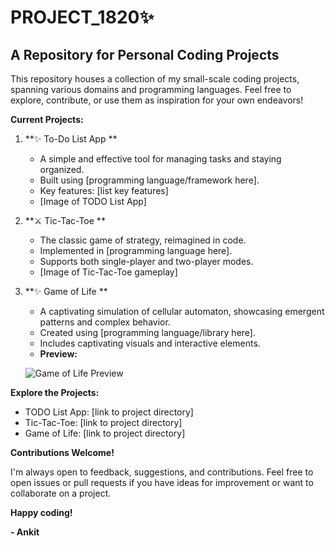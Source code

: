 #  PROJECT_1820✨

## A Repository for Personal Coding Projects

This repository houses a collection of my small-scale coding projects, spanning various domains and programming languages. Feel free to explore, contribute, or use them as inspiration for your own endeavors!

**Current Projects:**

1. **✨ To-Do List App ** 
    - A simple and effective tool for managing tasks and staying organized.
    - Built using [programming language/framework here].
    - Key features: [list key features]
    - [Image of TODO List App]

2. **⚔️ Tic-Tac-Toe **
    - The classic game of strategy, reimagined in code.
    - Implemented in [programming language here].
    - Supports both single-player and two-player modes.
    - [Image of Tic-Tac-Toe gameplay]

3. **✨ Game of Life **
    - A captivating simulation of cellular automaton, showcasing emergent patterns and complex behavior.
    - Created using [programming language/library here].
    - Includes captivating visuals and interactive elements.
    - **Preview:**
    
    ![Game of Life Preview](https://github.com/1820ANKIT2029/PROJECT_1820/assets/100723495/37950408-ebbc-4a2d-b299-61c9b9b4d94b)

**Explore the Projects:**

- TODO List App: [link to project directory]
- Tic-Tac-Toe: [link to project directory]
- Game of Life: [link to project directory]

**Contributions Welcome!**

I'm always open to feedback, suggestions, and contributions. Feel free to open issues or pull requests if you have ideas for improvement or want to collaborate on a project.

**Happy coding!**

**- Ankit**
